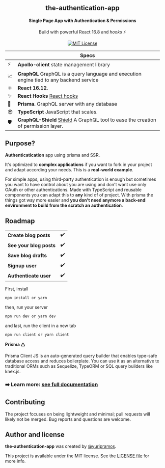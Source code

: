 <h2 align="center">
  the-authentication-app
</h2>

<h4 align="center">
  Single Page App with Authentication & Permissions
</h4>

<p align="center">
  Build with powerful React 16.8 and <em>hooks</em> ⚡️
</p>

<p align="center">
  <a href="https://github.com/Nozbe/WatermelonDB/blob/master/LICENSE">
    <img src="https://img.shields.io/badge/License-MIT-blue.svg" alt="MIT License">
  </a>
</p>

|     | Specs                                                                                                                            |
| --- | -------------------------------------------------------------------------------------------------------------------------------- |
| ⚡️ | **Apollo-client** state management library                                                                                       |
| 📈  | **GraphQL** GraphQL is a query language and execution engine tied to any backend service                                         |
| ⚛️  | **React 16.12**.                                                                               |
| ✨  | **React Hooks** [React hooks](https://reactjs.org/docs/hooks-intro.html)                                                         |
| 💎  | **Prisma**. GraphQL server with any database                                                                                     |
| 😎  | **TypeScript** JavaScript that scales.                                                                                          |
| 🛡   | **GraphQL-Shield** [Shield](https://github.com/maticzav/graphql-shield) A GraphQL tool to ease the creation of permission layer. |

## Purpose?

**Authenticatication** app using prisma and SSR.

It's optimized to **complex applications** if you want to fork in your project and adapt according your needs. This is a **real-world example**.

For simple apps, using third-party authentication is enough but sometimes you want to have control about you are using and don't want use only OAuth or other authentications. Made with TypeScript and reusable components you can adapt this to **any** kind of of project. With prisma the things got way more easier and **you don't need anymore a back-end environment to build from the scratch an authentication**.

## Roadmap
|     |                                                                      |
| --- | ---------------------------------------------------------------------|
| **Create blog posts**   |              ✔️                                  |
| **See your blog posts**  |              ✔️                                 |
| **Save blog drafts**    |              ✔️                                  |
| **Signup user**         |              ✔️                                  |
|**Authenticate user**    |              ✔️                                  |


First, install

```js
npm install or yarn

```

then, run your server

```js
npm run dev or yarn dev
```

and last, run the client in a new tab

```js
npm run client or yarn client
```

**Prisma 🛆**

Prisma Client JS is an auto-generated query builder that enables type-safe database access and reduces boilerplate. You can use it as an alternative to traditional ORMs such as Sequelize, TypeORM or SQL query builders like knex.js.

### ➡️ **Learn more:** [see full documentation](https://github.com/prisma/prisma-client-js)

## Contributing

The project focuses on being lightweight and minimal; pull requests will likely not be merged. Bug reports and questions are welcome.

## Author and license

**the-authentication-app** was created by [@yuripramos](https://github.com/yuripramos).

This project is available under the MIT license. See the [LICENSE file](./LICENSE) for more info.
